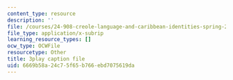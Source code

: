 ```yaml
---
content_type: resource
description: ''
file: /courses/24-908-creole-language-and-caribbean-identities-spring-2017/6669b58a24c75f65b766ebd7075619da_vHflY7UBg70.vtt
file_type: application/x-subrip
learning_resource_types: []
ocw_type: OCWFile
resourcetype: Other
title: 3play caption file
uid: 6669b58a-24c7-5f65-b766-ebd7075619da
---
```

